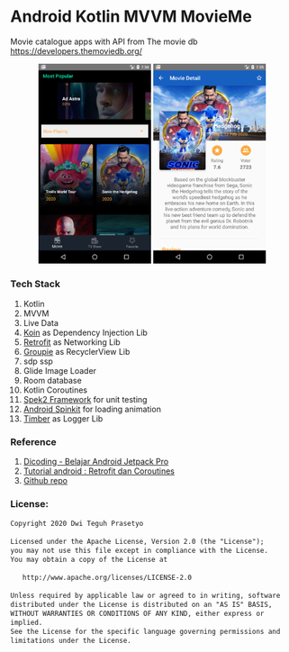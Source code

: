 # Android Kotlin MVVM MovieMe
Movie catalogue apps with API from The movie db https://developers.themoviedb.org/

<p align="center">
<img src="Screenshot_1587126880.png" width="200"/>
<img src="Screenshot_1587126910.png" width="200"/>
</p>


### Tech Stack
1. Kotlin
2. MVVM 
3. Live Data
4. [Koin](https://start.insert-koin.io/#/) as Dependency Injection Lib
5. [Retrofit](https://square.github.io/retrofit/) as Networking Lib
6. [Groupie](https://github.com/lisawray/groupie) as RecyclerView Lib
7. sdp ssp
8. Glide Image Loader
9. Room database
10. Kotlin Coroutines
11. [Spek2 Framework](https://www.spekframework.org/) for unit testing 
12. [Android Spinkit](https://github.com/ybq/Android-SpinKit) for loading animation
13. [Timber](https://github.com/JakeWharton/timber) as Logger Lib


### Reference
1. [Dicoding - Belajar Android Jetpack Pro](https://www.dicoding.com/academies/129)
2. [Tutorial android : Retrofit dan Coroutines](https://pratamawijaya.com/android/android-retrofit-coroutines/)
3. [Github repo](https://github.com/isfaaghyth/dicoding-moviedb)

### License: ###
~~~~
Copyright 2020 Dwi Teguh Prasetyo 

Licensed under the Apache License, Version 2.0 (the "License");
you may not use this file except in compliance with the License.
You may obtain a copy of the License at

   http://www.apache.org/licenses/LICENSE-2.0

Unless required by applicable law or agreed to in writing, software
distributed under the License is distributed on an "AS IS" BASIS,
WITHOUT WARRANTIES OR CONDITIONS OF ANY KIND, either express or implied.
See the License for the specific language governing permissions and
limitations under the License.
~~~~
